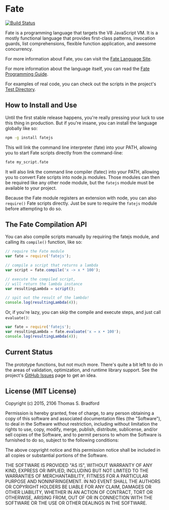 # Fate
[![Build Status](https://api.travis-ci.org/kode4food/fate-lang.svg?branch=master)](https://travis-ci.org/kode4food/fate-lang)

Fate is a programming language that targets the V8 JavaScript VM.  It is a mostly functional language that provides first-class patterns, invocation guards, list comprehensions, flexible function application, and awesome concurrency.

For more information about Fate, you can visit the [Fate Language Site](http://www.fate-lang.org/).

For more information about the language itself, you can read the [Fate Programming Guide](https://kode4food.gitbooks.io/fate-lang/content/).

For examples of real code, you can check out the scripts in the project's [Test Directory](https://github.com/kode4food/fate-lang/tree/master/test).

## How to Install and Use
Until the first stable release happens, you're really pressing your luck to use this thing in production.  But if you're insane, you can install the language globally like so:

```bash
npm -g install fatejs
```

This will link the command line interpreter (fate) into your PATH, allowing you to start Fate scripts directly from the command-line:

```bash
fate my_script.fate
```

It will also link the command line compiler (fatec) into your PATH, allowing you to convert Fate scripts into node.js modules.  Those modules can then be required like any other node module, but the `fatejs` module must be available to your project.

Because the Fate module registers an extension with node, you can also `require()` Fate scripts directly.  Just be sure to require the `fatejs` module before attempting to do so.

## The Fate Compilation API
You can also compile scripts manually by requiring the fatejs module, and calling its `compile()` function, like so:

```javascript
// require the Fate module
var fate = require('fatejs');

// compile a script that returns a lambda
var script = fate.compile('x -> x * 100');

// execute the compiled script,
// will return the lambda instance
var resultingLambda = script();

// spit out the result of the lambda!
console.log(resultingLambda(4));
```

Or, if you're lazy, you can skip the compile and execute steps, and just call `evaluate()`:

```javascript
var fate = require('fatejs');
var resultingLambda = fate.evaluate('x → x • 100');
console.log(resultingLambda(4));
```

## Current Status
The prototype functions, but not much more.  There's quite a bit left to do in the areas of validation, optimization, and runtime library support.  See the project's [GitHub Issues](https://github.com/kode4food/fate-lang/issues) page to get an idea.

## License (MIT License)
Copyright (c) 2015, 2106 Thomas S. Bradford

Permission is hereby granted, free of charge, to any person
obtaining a copy of this software and associated documentation
files (the "Software"), to deal in the Software without
restriction, including without limitation the rights to use,
copy, modify, merge, publish, distribute, sublicense, and/or
sell copies of the Software, and to permit persons to whom the
Software is furnished to do so, subject to the following
conditions:

The above copyright notice and this permission notice shall be
included in all copies or substantial portions of the Software.

THE SOFTWARE IS PROVIDED "AS IS", WITHOUT WARRANTY OF ANY KIND,
EXPRESS OR IMPLIED, INCLUDING BUT NOT LIMITED TO THE WARRANTIES
OF MERCHANTABILITY, FITNESS FOR A PARTICULAR PURPOSE AND
NONINFRINGEMENT. IN NO EVENT SHALL THE AUTHORS OR COPYRIGHT
HOLDERS BE LIABLE FOR ANY CLAIM, DAMAGES OR OTHER LIABILITY,
WHETHER IN AN ACTION OF CONTRACT, TORT OR OTHERWISE, ARISING
FROM, OUT OF OR IN CONNECTION WITH THE SOFTWARE OR THE USE OR
OTHER DEALINGS IN THE SOFTWARE.
